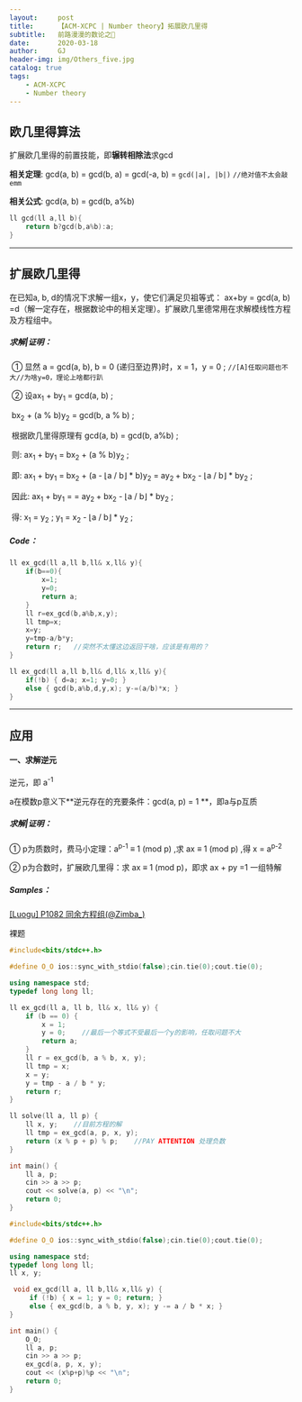 ```yaml
---
layout:     post
title:      【ACM-XCPC | Number theory】拓展欧几里得
subtitle:   前路漫漫的数论之🦌
date:       2020-03-18
author:     GJ
header-img: img/Others_five.jpg
catalog: true
tags:
    - ACM-XCPC
    - Number theory
---
```


## 欧几里得算法

扩展欧几里得的前置技能，即**辗转相除法**求gcd

**相关定理**:	gcd(a, b) = gcd(b, a) = gcd(-a, b) = `gcd(|a|, |b|)` `//绝对值不太会敲emm`

**相关公式**:	gcd(a, b) = gcd(b, a%b)

```c++
ll gcd(ll a,ll b){
    return b?gcd(b,a%b):a;
}
```

---

## 扩展欧几里得

在已知a, b, d的情况下求解一组x，y，使它们满足贝祖等式： ax+by = gcd(a, b) =d（解一定存在，根据数论中的相关定理）。扩展欧几里德常用在求解模线性方程及方程组中。

##### 求解|证明：

​	① 显然 a = gcd(a, b), b = 0 (递归至边界)时，x = 1，y = 0 ;	`//[A]任取问题也不大//为啥y=0，理论上啥都行趴`

​	② 设ax<sub>1</sub> + by<sub>1</sub> = gcd(a, b) ;

​			 bx<sub>2</sub> + (a % b)y<sub>2</sub> = gcd(b, a % b) ;

​		 根据欧几里得原理有 gcd(a, b) = gcd(b, a%b) ;

​		 则: ax<sub>1</sub> + by<sub>1</sub> = bx<sub>2</sub> + (a % b)y<sub>2</sub> ;

​		 即: ax<sub>1</sub> + by<sub>1</sub> = bx<sub>2</sub> + (a - ⌊a / b⌋ * b)y<sub>2</sub> = ay<sub>2 </sub>+ bx<sub>2</sub> - ⌊a / b⌋ * by<sub>2</sub> ;

​		 因此: ax<sub>1</sub> + by<sub>1</sub> = = ay<sub>2 </sub>+ bx<sub>2</sub> - ⌊a / b⌋ * by<sub>2</sub> ;

​		 得: x<sub>1</sub> = y<sub>2</sub> ; y<sub>1</sub> = x<sub>2</sub> - ⌊a / b⌋ * y<sub>2</sub> ;

##### Code：

```c++
ll ex_gcd(ll a,ll b,ll& x,ll& y){
    if(b==0){
        x=1;
        y=0;
        return a;
    }
    ll r=ex_gcd(b,a%b,x,y);
    ll tmp=x;
    x=y;
    y=tmp-a/b*y;
	return r;	//突然不太懂这边返回干啥，应该是有用的？
}
```

```c++
ll ex_gcd(ll a,ll b,ll& d,ll& x,ll& y){
    if(!b) { d=a; x=1; y=0; }
    else { gcd(b,a%b,d,y,x); y-=(a/b)*x; }
}
```

---

## 应用

#### 一、求解逆元

逆元，即 a<sup>-1</sup> 

a在模数p意义下**逆元存在的充要条件：gcd(a, p) = 1 **，即a与p互质

##### 求解|证明：

① p为质数时，费马小定理：a<sup>p-1</sup> ≡ 1 (mod p) ,求 ax ≡ 1 (mod p) ,得 x = a<sup>p-2</sup> 

② p为合数时，扩展欧几里得：求 ax ≡ 1 (mod p)，即求 ax + py =1 一组特解

##### Samples：

[[Luogu] P1082 同余方程组(@Zimba_)](https://www.luogu.com.cn/problem/P1082)

裸题

```c++
#include<bits/stdc++.h>

#define O_O ios::sync_with_stdio(false);cin.tie(0);cout.tie(0);

using namespace std;
typedef long long ll;

ll ex_gcd(ll a, ll b, ll& x, ll& y) {
    if (b == 0) {
        x = 1;
        y = 0;    //最后一个等式不受最后一个y的影响，任取问题不大
        return a;
    }
    ll r = ex_gcd(b, a % b, x, y);
    ll tmp = x;
    x = y;
    y = tmp - a / b * y;
    return r;
}

ll solve(ll a, ll p) {
    ll x, y;    //目前方程的解
    ll tmp = ex_gcd(a, p, x, y);
    return (x % p + p) % p;    //PAY ATTENTION 处理负数
}

int main() {
    ll a, p;
    cin >> a >> p;
    cout << solve(a, p) << "\n";
    return 0;
}
```

```c++
#include<bits/stdc++.h>

#define O_O ios::sync_with_stdio(false);cin.tie(0);cout.tie(0);

using namespace std;
typedef long long ll;
ll x, y;

 void ex_gcd(ll a, ll b,ll& x,ll& y) {
     if (!b) { x = 1; y = 0; return; }
     else { ex_gcd(b, a % b, y, x); y -= a / b * x; }
}

int main() {
    O_O;
    ll a, p;
    cin >> a >> p;
    ex_gcd(a, p, x, y);
    cout << (x%p+p)%p << "\n";
    return 0;
}
```

